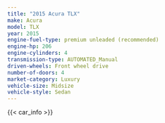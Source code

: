```yaml
---
title: "2015 Acura TLX"
make: Acura
model: TLX
year: 2015
engine-fuel-type: premium unleaded (recommended)
engine-hp: 206
engine-cylinders: 4
transmission-type: AUTOMATED_Manual
driven-wheels: Front wheel drive
number-of-doors: 4
market-category: Luxury
vehicle-size: Midsize
vehicle-style: Sedan
---
```


{{< car_info >}}
